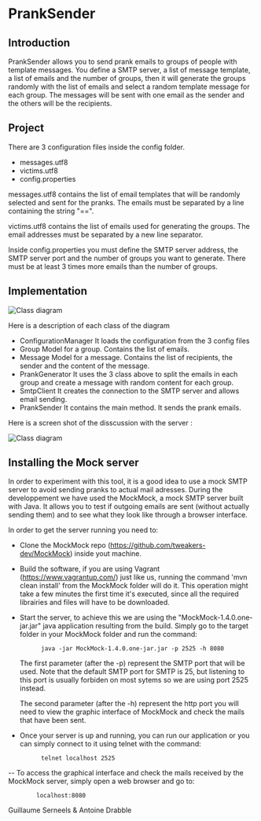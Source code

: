# PrankSender

## Introduction

PrankSender allows you to send prank emails to groups of people with template messages. You define a SMTP server, a list of message template, a list of emails and the number of groups, then it will generate the groups randomly with the list of emails and select a random template message for each group. The messages will be sent with one email as the sender and the others will be the recipients.

## Project

There are 3 configuration files inside the config folder.

* messages.utf8
* victims.utf8
* config.properties

messages.utf8 contains the list of email templates that will be randomly selected and sent for the pranks. The emails must be separated by a line containing the string "==".

victims.utf8 contains the list of emails used for generating the groups. The email addresses must be separated by a new line separator.

Inside config.properties you must define the SMTP server address, the SMTP server port and the number of groups you want to generate. There must be at least 3 times more emails than the number of groups.

## Implementation

![Class diagram](https://github.com/{user}/{repo}/raw/master/figures/ClassDiagram.jpg")

Here is a description of each class of the diagram

* ConfigurationManager
It loads the configuration from the 3 config files
* Group
Model for a group. Contains the list of emails.
* Message
Model for a message. Contains the list of recipients, the sender and the content of the message.
* PrankGenerator
It uses the 3 class above to split the emails in each group and create a message with random content for each group.
* SmtpClient
It creates the connection to the SMTP server and allows email sending.
* PrankSender 
It contains the main method. It sends the prank emails.

Here is a screen shot of the disscussion with the server :

![Class diagram](https://github.com/{user}/{repo}/raw/master/figures/ClassDiagram.jpg")

## Installing the Mock server

In order to experiment with this tool, it is a good idea to use a mock SMTP server to avoid sending pranks to actual mail adresses. During the developpement we have used the MockMock, a mock SMTP server built with Java. It allows you to test if outgoing emails are sent (without actually sending them) and to see what they look like through a browser interface.

In order to get the server running you need to:
 
* Clone the MockMock repo (https://github.com/tweakers-dev/MockMock) inside yout machine.

* Build the software, if you are using Vagrant (https://www.vagrantup.com/) just like us, running the command 		'mvn clean install' from the MockMock folder will do it. This operation might take a few minutes the first 		time it's executed, since all the required librairies and files will have to be downloaded.

* Start the server, to achieve this we are using the "MockMock-1.4.0.one-jar.jar" java application resulting 		from the build. Simply go to the target folder in your MockMock folder and run the command:

		 	java -jar MockMock-1.4.0.one-jar.jar -p 2525 -h 8080

	The first parameter (after the -p) represent the SMTP port that will be used. Note that the default SMTP 		port for SMTP is 25, but listening to this port is usually forbiden on most sytems so we are using port 	2525 instead.
	
	The second parameter (after the -h) represent the http port you will need to view the graphic interface 		of MockMock and check the mails that have been sent.
	
* Once your server is up and running, you can run our application or you can simply connect to it using telnet 		with the command:

			telnet localhost 2525

-- To access the graphical interface and check the mails received by the MockMock server, simply open a web 		browser and go to:

			localhost:8080


Guillaume Serneels & Antoine Drabble